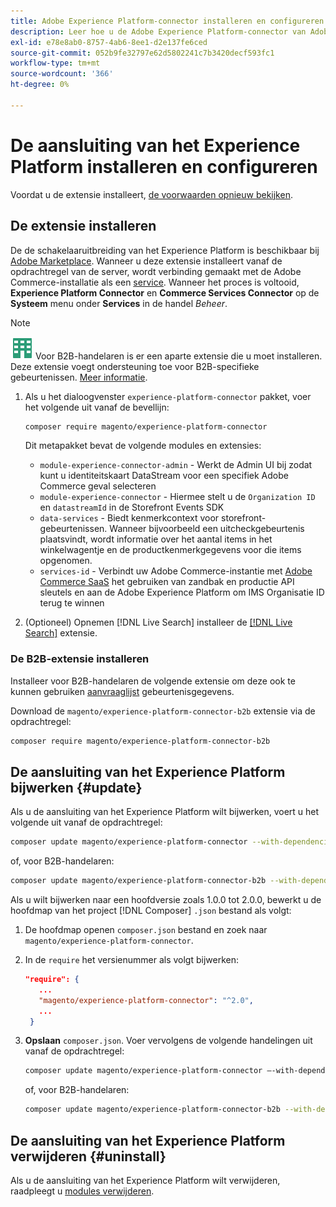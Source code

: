 ```yaml
---
title: Adobe Experience Platform-connector installeren en configureren vanuit Adobe Commerce
description: Leer hoe u de Adobe Experience Platform-connector van Adobe Commerce installeert, configureert, bijwerkt en verwijdert.
exl-id: e78e8ab0-8757-4ab6-8ee1-d2e137fe6ced
source-git-commit: 052b9fe32797e62d5802241c7b3420decf593fc1
workflow-type: tm+mt
source-wordcount: '366'
ht-degree: 0%

---
```


# De aansluiting van het Experience Platform installeren en configureren

Voordat u de extensie installeert, [de voorwaarden opnieuw bekijken](overview.md#prereqs).

## De extensie installeren

De de schakelaaruitbreiding van het Experience Platform is beschikbaar bij [Adobe Marketplace](https://marketplace.magento.com/magento-experience-platform-connector.html). Wanneer u deze extensie installeert vanaf de opdrachtregel van de server, wordt verbinding gemaakt met de Adobe Commerce-installatie als een [service](../landing/saas.md). Wanneer het proces is voltooid, **Experience Platform Connector** en **Commerce Services Connector** op de **Systeem** menu onder **Services** in de handel _Beheer_.

>[!NOTE]
>
>![B2B voor Adobe Commerce](../assets/b2b.svg) Voor B2B-handelaren is er een aparte extensie die u moet installeren. Deze extensie voegt ondersteuning toe voor B2B-specifieke gebeurtenissen. [Meer informatie](#install-the-b2b-extension).


1. Als u het dialoogvenster `experience-platform-connector` pakket, voer het volgende uit vanaf de bevellijn:

   ```bash
   composer require magento/experience-platform-connector
   ```

   Dit metapakket bevat de volgende modules en extensies:

   * `module-experience-connector-admin` - Werkt de Admin UI bij zodat kunt u identiteitskaart DataStream voor een specifiek Adobe Commerce geval selecteren
   * `module-experience-connector` - Hiermee stelt u de `Organization ID` en `datastreamId` in de Storefront Events SDK
   * `data-services` - Biedt kenmerkcontext voor storefront-gebeurtenissen. Wanneer bijvoorbeeld een uitcheckgebeurtenis plaatsvindt, wordt informatie over het aantal items in het winkelwagentje en de productkenmerkgegevens voor die items opgenomen.
   * `services-id` - Verbindt uw Adobe Commerce-instantie met [Adobe Commerce SaaS](../landing/saas.md) het gebruiken van zandbak en productie API sleutels en aan de Adobe Experience Platform om IMS Organisatie ID terug te winnen

1. (Optioneel) Opnemen [!DNL Live Search] installeer de [[!DNL Live Search]](../live-search/install.md) extensie.

### De B2B-extensie installeren

Installeer voor B2B-handelaren de volgende extensie om deze ook te kunnen gebruiken [aanvraaglijst](events.md#b2b-events) gebeurtenisgegevens.

Download de `magento/experience-platform-connector-b2b` extensie via de opdrachtregel:

```bash
composer require magento/experience-platform-connector-b2b
```

## De aansluiting van het Experience Platform bijwerken {#update}

Als u de aansluiting van het Experience Platform wilt bijwerken, voert u het volgende uit vanaf de opdrachtregel:

```bash
composer update magento/experience-platform-connector --with-dependencies
```

of, voor B2B-handelaren:

```bash
composer update magento/experience-platform-connector-b2b --with-dependencies
```

Als u wilt bijwerken naar een hoofdversie zoals 1.0.0 tot 2.0.0, bewerkt u de hoofdmap van het project [!DNL Composer] `.json` bestand als volgt:

1. De hoofdmap openen `composer.json` bestand en zoek naar `magento/experience-platform-connector`.

1. In de `require` het versienummer als volgt bijwerken:

   ```json
   "require": {
      ...
      "magento/experience-platform-connector": "^2.0",
      ...
    }
   ```

1. **Opslaan** `composer.json`. Voer vervolgens de volgende handelingen uit vanaf de opdrachtregel:

   ```bash
   composer update magento/experience-platform-connector –-with-dependencies
   ```

   of, voor B2B-handelaren:

   ```bash
   composer update magento/experience-platform-connector-b2b --with-dependencies
   ```

## De aansluiting van het Experience Platform verwijderen {#uninstall}

Als u de aansluiting van het Experience Platform wilt verwijderen, raadpleegt u [modules verwijderen](https://experienceleague.adobe.com/docs/commerce-operations/installation-guide/tutorials/uninstall-modules.html).
